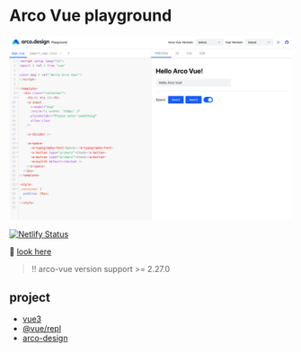# Arco Vue playground

![site-screenshot](./doc/site-screenshot.png)

[![Netlify Status](https://api.netlify.com/api/v1/badges/2051d1bc-3eae-4b90-a3c0-c46762a8a8f1/deploy-status)](https://app.netlify.com/sites/arco-vue-playground/deploys)

🥳 [look here](https://arco-vue-playground.netlify.app)

> ‼️ arco-vue version support >= 2.27.0

## project

- [vue3](https://staging-cn.vuejs.org/)
- [@vue/repl](https://github.com/vuejs/repl)
- [arco-design](https://arco.design/)
